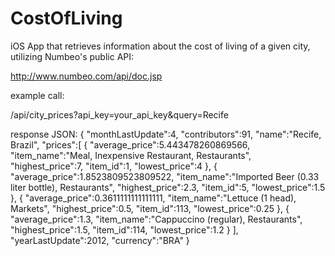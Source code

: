 # CostOfLiving
iOS App that retrieves information about the cost of living of a given city, utilizing Numbeo's public API:

http://www.numbeo.com/api/doc.jsp

example call: 

/api/city_prices?api_key=your_api_key&query=Recife

response JSON:
{
   "monthLastUpdate":4,
   "contributors":91,
   "name":"Recife, Brazil",
   "prices":[
      {
         "average_price":5.443478260869566,
         "item_name":"Meal, Inexpensive Restaurant, Restaurants",
         "highest_price":7,
         "item_id":1,
         "lowest_price":4
      },
      {
         "average_price":1.8523809523809522,
         "item_name":"Imported Beer (0.33 liter bottle), Restaurants",
         "highest_price":2.3,
         "item_id":5,
         "lowest_price":1.5
      },
      {
         "average_price":0.3611111111111111,
         "item_name":"Lettuce (1 head), Markets",
         "highest_price":0.5,
         "item_id":113,
         "lowest_price":0.25
      },
      {
         "average_price":1.3,
         "item_name":"Cappuccino (regular), Restaurants",
         "highest_price":1.5,
         "item_id":114,
         "lowest_price":1.2
      }
   ],
   "yearLastUpdate":2012,
   "currency":"BRA"
}


